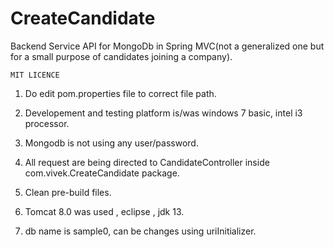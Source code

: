 # CreateCandidate
 Backend Service API for MongoDb in Spring MVC(not a generalized one but for a small purpose of candidates joining a company).


    MIT LICENCE


1. Do edit pom.properties file to correct file path.

2. Developement and testing platform is/was windows 7 basic, intel i3 processor.

3. Mongodb is not using any user/password.

4. All request are being directed to CandidateController inside com.vivek.CreateCandidate package.

5. Clean pre-build files.

6. Tomcat 8.0 was used , eclipse , jdk 13.

7. db name is sample0, can be changes using uriInitializer.
